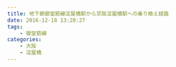 ```yaml
---
title: 地下鉄御堂筋線淀屋橋駅から京阪淀屋橋駅への乗り換え経路
date: 2016-12-18 13:28:27
tags:
    - 御堂筋線
categories:
    - 大阪
    - 淀屋橋
---
```

